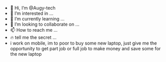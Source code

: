 - 👋 Hi, I’m @Augy-tech
- 👀 I’m interested in ...
- 🌱 I’m currently learning ...
- 💞️ I’m looking to collaborate on ...
- 📫 How to reach me ...
- 🔥 tell me the secret ...
-  i work on mobile, im to poor to buy some new laptop, just give me the opportunity to get part job or full job to make money and save some for the new laptop
<!---
Augy-tech/Augy-tech is a ✨ special ✨ repository because its `README.md` (this file) appears on your GitHub profile.
You can click the Preview link to take a look at your changes.
--->
